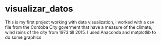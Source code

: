 # visualizar_datos

This is my first project working with data visualization, i worked with a csv file from the Cordoba City goverment
that have a measure of the climate, wind rains of the city from 1973 till 2015.
I used Anaconda and matplotlib to do some graphics
